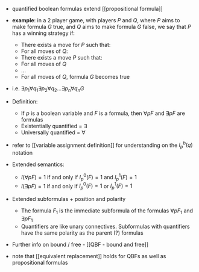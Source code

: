 - quantified boolean formulas extend [[propositional formula]]
- **example**: in a 2 player game, with players $P$ and $Q$, where $P$ aims to make formula $G$ true, and $Q$ aims to make formula $G$ false, we say that $P$ has a winning strategy if:
	- There exists a move for $P$ such that:
	- For all moves of $Q$:
	- There exists a move $P$ such that:
	- For all moves of $Q$
	- ...
	- For all moves of $Q$, formula $G$ becomes true
- i.e. $\exists p_1 \forall q_1 \exists p_2 \forall q_2 ... \exists p_n \forall q_n G$

- Definition:
	- If $p$ is a boolean variable and $F$ is a formula, then $\forall pF$ and $\exists pF$ are formulas
	- Existentially quantified = $\exists$
	- Universally quantified = $\forall$

- refer to [[variable assignment definition]] for understanding on the $I^b_p(q)$ notation
- Extended semantics:
	- $I(\forall pF) = 1$ if and only if $I^0_p(F) = 1$ and $I^1_p(F) = 1$
	- $I(\exists pF) = 1$ if and only if $I^0_p(F) = 1$ or $I^1_p(F) = 1$

- Extended subformulas + position and polarity
	- The formula $F_1$ is the immediate subformula of the formulas $\forall pF_1$ and $\exists pF_1$
	- Quantifiers are like unary connectives. Subformulas with quantifiers have the same polarity as the parent (?) formulas
- Further info on bound / free - [[QBF - bound and free]]

- note that [[equivalent replacement]] holds for QBFs as well as propositional formulas
